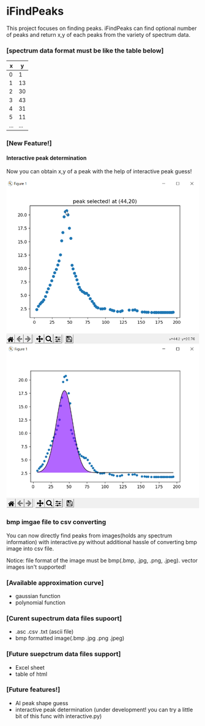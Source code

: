 # iFindPeaks
This project focuses on finding peaks.
iFindPeaks can find optional number of peaks and return x,y of each peaks from the variety of spectrum data.

### [spectrum data format must be like the table below]

x | y
--- | ---
0 | 1
1 | 13
2 | 30
3 | 43
4 | 31
5 | 11
...|...

### <b>[New Feature!]</b>

#### <b> Interactive peak determination </b>
Now you can obtain x,y of a peak with the help of interactive peak guess!

![interactive peak guession](img/interactive.png)
![results](img/peak_found.png)

### <b> bmp imgae file to csv converting </b>
You can now directly find peaks from images(holds any spectrum information) with interactive.py without additional hassle of converting bmp image into csv file.

Notice: file format of the image must be bmp(.bmp, .jpg, .png, .jpeg). vector images isn't supported!

### [Available approximation curve]

- gaussian function
- polynomial function

### [Curent supectrum data files supoort]
* .asc .csv .txt (ascii file)
* bmp formatted image(.bmp .jpg .png .jpeg)

### [Future suepctrum data files support]
* Excel sheet
* table of html

### [Future features!]

* AI peak shape guess
* interactive peak determination (under development! you can try a little bit of this func with interactive.py)
